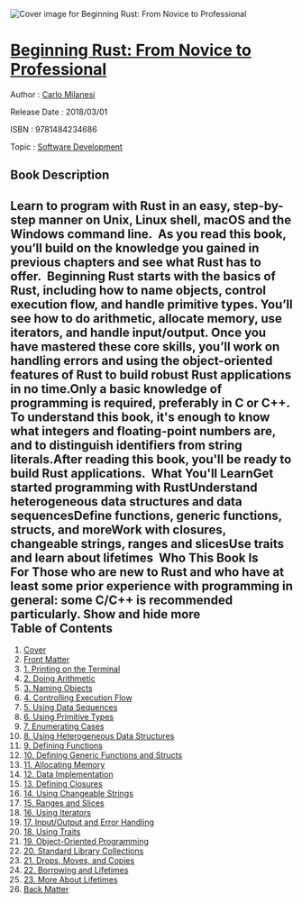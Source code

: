![Cover image for Beginning Rust: From Novice to Professional](https://imgdetail.ebookreading.net/cover/cover/software_development/EB9781484234686.jpg)

[Beginning Rust: From Novice to Professional](https://ebookreading.net/view/book/Beginning+Rust%3A+From+Novice+to+Professional-EB9781484234686_1.html "Beginning Rust: From Novice to Professional")
====================================================================================================================

Author : [Carlo Milanesi](https://ebookreading.net/search/author/Carlo+Milanesi)

Release Date : 2018/03/01

ISBN : 9781484234686

Topic : [Software Development](https://ebookreading.net/search/category/software-development)

Book Description
-----------------

 Learn to program with Rust in an easy, step-by-step manner on Unix, Linux shell, macOS and the Windows command line.  As you read this book, you’ll build on the knowledge you gained in previous chapters and see what Rust has to offer.  Beginning Rust starts with the basics of Rust, including how to name objects, control execution flow, and handle primitive types. You’ll see how to do arithmetic, allocate memory, use iterators, and handle input/output. Once you have mastered these core skills, you’ll work on handling errors and using the object-oriented features of Rust to build robust Rust applications in no time.Only a basic knowledge of programming is required, preferably in C or C++. To understand this book, it's enough to know what integers and floating-point numbers are, and to distinguish identifiers from string literals.After reading this book, you'll be ready to build Rust applications.  What You'll LearnGet started programming with RustUnderstand heterogeneous data structures and data sequencesDefine functions, generic functions, structs, and moreWork with closures, changeable strings, ranges and slicesUse traits and learn about lifetimes  Who This Book Is For Those who are new to Rust and who have at least some prior experience with programming in general: some C/C++ is recommended particularly.        Show and hide more                
Table of Contents
-----------------

1. [Cover](https://ebookreading.net/view/book/Beginning+Rust%3A+From+Novice+to+Professional-EB9781484234686_1.html)
1. [Front Matter](https://ebookreading.net/view/book/Beginning+Rust%3A+From+Novice+to+Professional-EB9781484234686_2.html)
1. [1. Printing on the Terminal](https://ebookreading.net/view/book/Beginning+Rust%3A+From+Novice+to+Professional-EB9781484234686_3.html)
1. [2. Doing Arithmetic](https://ebookreading.net/view/book/Beginning+Rust%3A+From+Novice+to+Professional-EB9781484234686_4.html)
1. [3. Naming Objects](https://ebookreading.net/view/book/Beginning+Rust%3A+From+Novice+to+Professional-EB9781484234686_5.html)
1. [4. Controlling Execution Flow](https://ebookreading.net/view/book/Beginning+Rust%3A+From+Novice+to+Professional-EB9781484234686_6.html)
1. [5. Using Data Sequences](https://ebookreading.net/view/book/Beginning+Rust%3A+From+Novice+to+Professional-EB9781484234686_7.html)
1. [6. Using Primitive Types](https://ebookreading.net/view/book/Beginning+Rust%3A+From+Novice+to+Professional-EB9781484234686_8.html)
1. [7. Enumerating Cases](https://ebookreading.net/view/book/Beginning+Rust%3A+From+Novice+to+Professional-EB9781484234686_9.html)
1. [8. Using Heterogeneous Data Structures](https://ebookreading.net/view/book/Beginning+Rust%3A+From+Novice+to+Professional-EB9781484234686_10.html)
1. [9. Defining Functions](https://ebookreading.net/view/book/Beginning+Rust%3A+From+Novice+to+Professional-EB9781484234686_11.html)
1. [10. Defining Generic Functions and Structs](https://ebookreading.net/view/book/Beginning+Rust%3A+From+Novice+to+Professional-EB9781484234686_12.html)
1. [11. Allocating Memory](https://ebookreading.net/view/book/Beginning+Rust%3A+From+Novice+to+Professional-EB9781484234686_13.html)
1. [12. Data Implementation](https://ebookreading.net/view/book/Beginning+Rust%3A+From+Novice+to+Professional-EB9781484234686_14.html)
1. [13. Defining Closures](https://ebookreading.net/view/book/Beginning+Rust%3A+From+Novice+to+Professional-EB9781484234686_15.html)
1. [14. Using Changeable Strings](https://ebookreading.net/view/book/Beginning+Rust%3A+From+Novice+to+Professional-EB9781484234686_16.html)
1. [15. Ranges and Slices](https://ebookreading.net/view/book/Beginning+Rust%3A+From+Novice+to+Professional-EB9781484234686_17.html)
1. [16. Using Iterators](https://ebookreading.net/view/book/Beginning+Rust%3A+From+Novice+to+Professional-EB9781484234686_18.html)
1. [17. Input/Output and Error Handling](https://ebookreading.net/view/book/Beginning+Rust%3A+From+Novice+to+Professional-EB9781484234686_19.html)
1. [18. Using Traits](https://ebookreading.net/view/book/Beginning+Rust%3A+From+Novice+to+Professional-EB9781484234686_20.html)
1. [19. Object-Oriented Programming](https://ebookreading.net/view/book/Beginning+Rust%3A+From+Novice+to+Professional-EB9781484234686_21.html)
1. [20. Standard Library Collections](https://ebookreading.net/view/book/Beginning+Rust%3A+From+Novice+to+Professional-EB9781484234686_22.html)
1. [21. Drops, Moves, and Copies](https://ebookreading.net/view/book/Beginning+Rust%3A+From+Novice+to+Professional-EB9781484234686_23.html)
1. [22. Borrowing and Lifetimes](https://ebookreading.net/view/book/Beginning+Rust%3A+From+Novice+to+Professional-EB9781484234686_24.html)
1. [23. More About Lifetimes](https://ebookreading.net/view/book/Beginning+Rust%3A+From+Novice+to+Professional-EB9781484234686_25.html)
1. [Back Matter](https://ebookreading.net/view/book/Beginning+Rust%3A+From+Novice+to+Professional-EB9781484234686_26.html)
